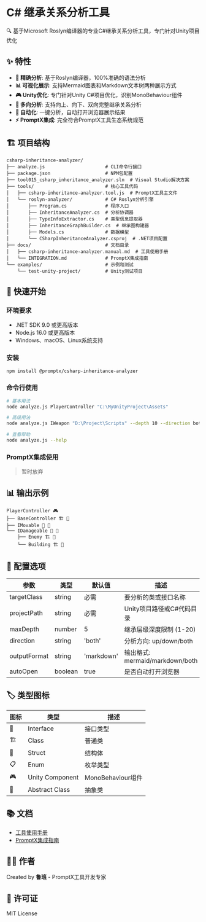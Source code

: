 # C# 继承关系分析工具

🔍 基于Microsoft Roslyn编译器的专业C#继承关系分析工具，专门针对Unity项目优化

## ✨ 特性

- **🎯 精确分析**: 基于Roslyn编译器，100%准确的语法分析
- **📊 可视化展示**: 支持Mermaid图表和Markdown文本树两种展示方式
- **🎮 Unity优化**: 专门针对Unity C#项目优化，识别MonoBehaviour组件
- **🔄 多向分析**: 支持向上、向下、双向完整继承关系分析
- **🚀 自动化**: 一键分析，自动打开浏览器展示结果
- **⚡ PromptX集成**: 完全符合PromptX工具生态系统规范

## 🏗️ 项目结构

```
csharp-inheritance-analyzer/
├── analyze.js                      # CLI命令行接口
├── package.json                    # NPM包配置
├── tool015_csharp_inheritance_analyzer.sln  # Visual Studio解决方案
├── tools/                          # 核心工具代码
│   ├── csharp-inheritance-analyzer.tool.js  # PromptX工具主文件
│   └── roslyn-analyzer/            # C# Roslyn分析引擎
│       ├── Program.cs              # 程序入口
│       ├── InheritanceAnalyzer.cs  # 分析协调器
│       ├── TypeInfoExtractor.cs    # 类型信息提取器
│       ├── InheritanceGraphBuilder.cs  # 继承图构建器
│       ├── Models.cs               # 数据模型
│       └── CSharpInheritanceAnalyzer.csproj  # .NET项目配置
├── docs/                           # 文档目录
│   ├── csharp-inheritance-analyzer.manual.md  # 工具使用手册
│   └── INTEGRATION.md              # PromptX集成指南
└── examples/                       # 示例和测试
    └── test-unity-project/         # Unity测试项目
```

## 🚀 快速开始

### 环境要求

- .NET SDK 9.0 或更高版本
- Node.js 16.0 或更高版本
- Windows、macOS、Linux系统支持

### 安装

```bash
npm install @promptx/csharp-inheritance-analyzer
```

### 命令行使用

```bash
# 基本用法
node analyze.js PlayerController "C:\MyUnityProject\Assets"

# 高级用法
node analyze.js IWeapon "D:\Project\Scripts" --depth 10 --direction both --format markdown

# 查看帮助
node analyze.js --help
```

### PromptX集成使用

> 暂时放弃

## 📊 输出示例

```
PlayerController 🎮
├── BaseController 🏗️ 🔗
├── IMovable 🔌 🔌
└── IDamageable 🔌 🔌
    ├── Enemy 🏗️ 🔌
    └── Building 🏗️ 🔌
```

## 🔧 配置选项

| 参数 | 类型 | 默认值 | 描述 |
|------|------|--------|------|
| targetClass | string | 必需 | 要分析的类或接口名称 |
| projectPath | string | 必需 | Unity项目路径或C#代码目录 |
| maxDepth | number | 5 | 继承层级深度限制 (1-20) |
| direction | string | 'both' | 分析方向: up/down/both |
| outputFormat | string | 'markdown' | 输出格式: mermaid/markdown/both |
| autoOpen | boolean | true | 是否自动打开浏览器 |

## 🏷️ 类型图标

| 图标 | 类型 | 描述 |
|-----|-----|-----|
| 🔌 | Interface | 接口类型 |
| 🏗️ | Class | 普通类 |
| 🧱 | Struct | 结构体 |
| 📋 | Enum | 枚举类型 |
| 🎮 | Unity Component | MonoBehaviour组件 |
| 📐 | Abstract Class | 抽象类 |

## 📚 文档

- [工具使用手册](docs/csharp-inheritance-analyzer.manual.md)
- [PromptX集成指南](docs/INTEGRATION.md)

## 👨‍💻 作者

Created by **鲁班** - PromptX工具开发专家

## 📄 许可证

MIT License